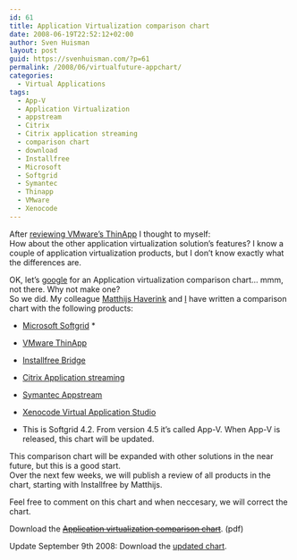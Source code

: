 ```yaml
---
id: 61
title: Application Virtualization comparison chart
date: 2008-06-19T22:52:12+02:00
author: Sven Huisman
layout: post
guid: https://svenhuisman.com/?p=61
permalink: /2008/06/virtualfuture-appchart/
categories:
  - Virtual Applications
tags:
  - App-V
  - Application Virtualization
  - appstream
  - Citrix
  - Citrix application streaming
  - comparison chart
  - download
  - Installfree
  - Microsoft
  - Softgrid
  - Symantec
  - Thinapp
  - VMware
  - Xenocode
---
```

After <a title="Thinapp review" href="https://svenhuisman.com/2008/06/vmware-thinapp-rc-review/" target="_blank">reviewing VMware&#8217;s ThinApp</a> I thought to myself:  
How about the other application virtualization solution&#8217;s features? I know a couple of application virtualization products, but I don&#8217;t know exactly what the differences are.

OK, let&#8217;s <a title="Google" href="https://www.google.com" target="_blank">google</a> for an Application virtualization comparison chart&#8230; mmm, not there. Why not make one?  
So we did. My colleague <a title="Matthijs Haverink" href="https://www.linkedin.com/in/mhaverink" target="_blank">Matthijs Haverink</a> and <a title="Linkedin Sven Huisman" href="https://www.linkedin.com/in/svenhuisman" target="_blank">I</a> have written a comparison chart with the following products:

  * <a title="App-V / Softgrid" href="https://www.microsoft.com/systemcenter/softgrid/default.mspx" target="_blank">Microsoft Softgrid</a> *
  * <a title="ThinApp" href="https://www.vmware.com/whatsnew/thinstall.html" target="_blank">VMware ThinApp</a>
  * <a title="Installfree" href="https://www.installfree.com" target="_blank">Installfree Bridge</a>
  * <a title="Citrix application streaming" href="https://www.citrix.com/English/ps2/products/subfeature.asp?contentID=163987" target="_blank">Citrix Application streaming</a>
  * <a title="Appstream" href="https://www.appstream.com/" target="_blank">Symantec Appstream</a>
  * <a title="Xenocode" href="https://www.xenocode.com/" target="_blank">Xenocode Virtual Application Studio</a>

* This is Softgrid 4.2. From version 4.5 it&#8217;s called App-V. When App-V is released, this chart will be updated.

This comparison chart will be expanded with other solutions in the near future, but this is a good start.  
Over the next few weeks, we will publish a review of all products in the chart, starting with Installfree by Matthijs.

Feel free to comment on this chart and when neccesary, we will correct the chart.

Download the <a title="Application virtualization comparison chart" href="https://svenhuisman.com/wp-content/uploads/2008/06/vf-appchart-11-june2008.pdf" target="_blank"><span style="text-decoration: line-through;">Application virtualization comparison chart</span></a>. (pdf)

Update September 9th 2008: Download the <a title="Updated application virtualization chart" href="https://svenhuisman.com/2008/09/updated-application-virtualization-comparison-chart/" target="_self">updated chart</a>.